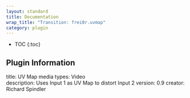 ```yaml
---
layout: standard
title: Documentation
wrap_title: "Transition: frei0r.uvmap"
category: plugin
---
```

* TOC
{:toc}

## Plugin Information

title: UV Map
media types:
Video  
description: Uses Input 1 as UV Map to distort Input 2
version: 0.9
creator: Richard Spindler
